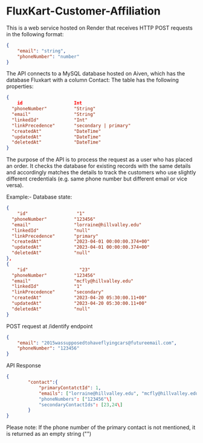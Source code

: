 # FluxKart-Customer-Affiliation

This is a web service hosted on Render that receives HTTP POST requests in the following format:
```json
{
	"email": "string",
	"phoneNumber": "number"
}
```

The API connects to a MySQL database hosted on Aiven, which has the database Fluxkart with a column Contact:
The table has the following properties:
```json
{
	id                   Int                   
  "phoneNumber"          "String"
  "email"                "String"
  "linkedId"             "Int" 
  "linkPrecedence"       "secondary | primary"
  "createdAt"            "DateTime"              
  "updatedAt"            "DateTime"            
  "deletedAt"            "DateTime"
}
```

The purpose of the API is to process the request as a user who has placed an order. It checks the database for existing records with the same details and accordingly matches the details to track the customers who use slightly different credentials (e.g. same phone number but different email or vice versa).

Example:-
Database state:
```json
{
	"id"                  "1"                   
  "phoneNumber"          "123456"
  "email"                "lorraine@hillvalley.edu"
  "linkedId"             "null"
  "linkPrecedence"       "primary"
  "createdAt"            "2023-04-01 00:00:00.374+00"              
  "updatedAt"            "2023-04-01 00:00:00.374+00"              
  "deletedAt"            "null"
},
{
	"id"                   "23"                   
  "phoneNumber"          "123456"
  "email"                "mcfly@hillvalley.edu"
  "linkedId"             "1"
  "linkPrecedence"       "secondary"
  "createdAt"            "2023-04-20 05:30:00.11+00"              
  "updatedAt"            "2023-04-20 05:30:00.11+00"              
  "deletedAt"            "null"
}
```

POST request at /identify endpoint
```json
{
	"email": "2015wassupposedtohaveflyingcars@futureemail.com",
	"phoneNumber": "123456"
}
```

API Response
```json
{
		"contact":{
			"primaryContatctId": 1,
			"emails": ["lorraine@hillvalley.edu", "mcfly@hillvalley.edu", "2015wassupposedtohaveflyingcars@futureemail.com"\]
			"phoneNumbers": ["123456"\]
			"secondaryContactIds": [23,24\]
		}
}
```

Please note: If the phone number of the primary contact is not mentioned, it is returned as an empty string ("")
